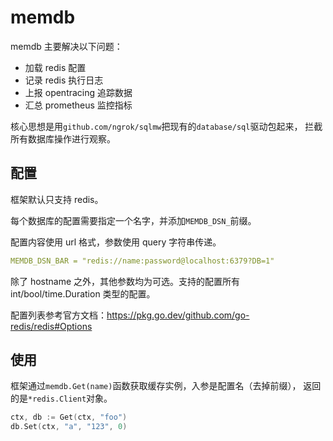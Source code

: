 # memdb

memdb 主要解决以下问题：

- 加载 redis 配置
- 记录 redis 执行日志
- 上报 opentracing 追踪数据
- 汇总 prometheus 监控指标

核心思想是用`github.com/ngrok/sqlmw`把现有的`database/sql`驱动包起来，
拦截所有数据库操作进行观察。

## 配置

框架默认只支持 redis。

每个数据库的配置需要指定一个名字，并添加`MEMDB_DSN_`前缀。

配置内容使用 url 格式，参数使用 query 字符串传递。

```yaml
MEMDB_DSN_BAR = "redis://name:password@localhost:6379?DB=1"
```

除了 hostname 之外，其他参数均为可选。支持的配置所有 int/bool/time.Duration
类型的配置。

配置列表参考官方文档：<https://pkg.go.dev/github.com/go-redis/redis#Options>

## 使用

框架通过`memdb.Get(name)`函数获取缓存实例，入参是配置名（去掉前缀），
返回的是`*redis.Client`对象。

```go
ctx, db := Get(ctx, "foo")
db.Set(ctx, "a", "123", 0)
```
